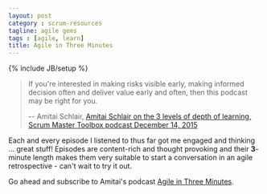 ```yaml
---
layout: post
category : scrum-resources
tagline: agile gems
tags : [agile, learn]
title: Agile in Three Minutes
---
```

{% include JB/setup %}

> If you're interested in making risks visible early, making informed decision often and deliver value early and often, then this podcast may be right for you.
>
> -- Amitai Schlair, [Amitai Schlair on the 3 levels of depth of learning, Scrum Master Toolbox podcast December 14, 2015]


Each and every episode I listened to thus far got me engaged and thinking ... great stuff! Episodes are content-rich and thought provoking and their **3**-minute length makes them very suitable to start a conversation in an agile retrospective - can't wait to try it out.

Go ahead and subscribe to Amitai's podcast [Agile in Three Minutes].


 [Amitai Schlair on the 3 levels of depth of learning, Scrum Master Toolbox podcast December 14, 2015]: http://www.scrum-master-toolbox.com/2015/12/podcast/amitai-schlair-on-the-3-levels-of-depth-of-learning/
 [Care episode]: https://agilein3minut.es/8/ 
 [Agile in Three Minutes]: https://agilein3minut.es/
